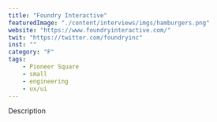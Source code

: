 ```yaml
---
title: "Foundry Interactive"
featuredImage: "./content/interviews/imgs/hamburgers.png"
website: "https://www.foundryinteractive.com/"
twit: "https://twitter.com/foundryinc"
inst: ""
category: "F"
tags:
    - Pioneer Square
    - small
    - engineering
    - ux/ui
---
```


Description
